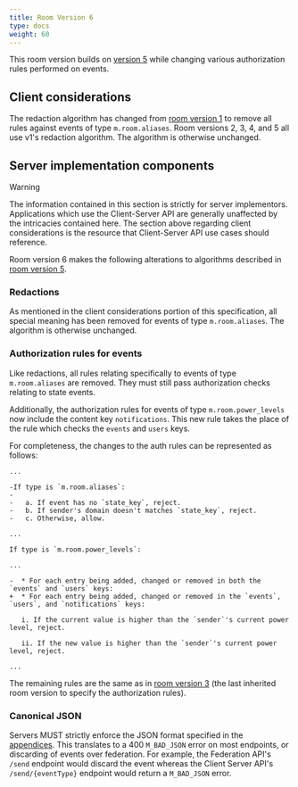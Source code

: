 ```yaml
---
title: Room Version 6
type: docs
weight: 60
---
```


This room version builds on [version 5](v5.html) while changing various
authorization rules performed on events.

## Client considerations

The redaction algorithm has changed from [room version 1](v1.html) to
remove all rules against events of type `m.room.aliases`. Room versions
2, 3, 4, and 5 all use v1's redaction algorithm. The algorithm is
otherwise unchanged.

## Server implementation components

Warning

The information contained in this section is strictly for server
implementors. Applications which use the Client-Server API are generally
unaffected by the intricacies contained here. The section above
regarding client considerations is the resource that Client-Server API
use cases should reference.

Room version 6 makes the following alterations to algorithms described
in [room version 5](v5.html).

### Redactions

As mentioned in the client considerations portion of this specification,
all special meaning has been removed for events of type
`m.room.aliases`. The algorithm is otherwise unchanged.

### Authorization rules for events

Like redactions, all rules relating specifically to events of type
`m.room.aliases` are removed. They must still pass authorization checks
relating to state events.

Additionally, the authorization rules for events of type
`m.room.power_levels` now include the content key `notifications`. This
new rule takes the place of the rule which checks the `events` and
`users` keys.

For completeness, the changes to the auth rules can be represented as
follows:

    ...

    -If type is `m.room.aliases`:
    -
    -   a. If event has no `state_key`, reject.
    -   b. If sender's domain doesn't matches `state_key`, reject.
    -   c. Otherwise, allow.

    ...

    If type is `m.room.power_levels`:

    ...

    -  * For each entry being added, changed or removed in both the `events` and `users` keys:
    +  * For each entry being added, changed or removed in the `events`, `users`, and `notifications` keys:

       i. If the current value is higher than the `sender`'s current power level, reject.

       ii. If the new value is higher than the `sender`'s current power level, reject.

    ...

The remaining rules are the same as in [room version
3](v3.html#authorization-rules-for-events) (the last inherited room
version to specify the authorization rules).

### Canonical JSON

Servers MUST strictly enforce the JSON format specified in the
[appendices](../appendices.html#canonical-json). This translates to a
400 `M_BAD_JSON` error on most endpoints, or discarding of events over
federation. For example, the Federation API's `/send` endpoint would
discard the event whereas the Client Server API's `/send/{eventType}`
endpoint would return a `M_BAD_JSON` error.
